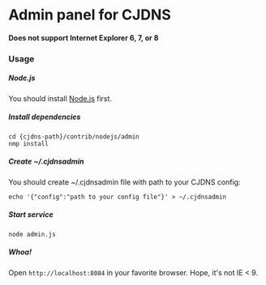 # Admin panel for CJDNS
#### Does not support Internet Explorer 6, 7, or 8

### Usage
##### Node.js

You should install [Node.js](http://nodejs.org) first.

##### Install dependencies

    cd {cjdns-path}/contrib/nodejs/admin
    nmp install

##### Create ~/.cjdnsadmin

You should create ~/.cjdnsadmin file with path to your CJDNS config:

    echo '{"config":"path to your config file"}' > ~/.cjdnsadmin

##### Start service

    node admin.js

##### Whoa!
Open `http://localhost:8084` in your favorite browser. Hope, it's not IE < 9.